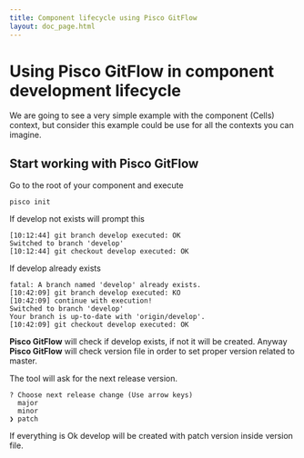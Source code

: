 ```yaml
---
title: Component lifecycle using Pisco GitFlow
layout: doc_page.html
---
```


# Using **Pisco GitFlow** in component development lifecycle

We are going to see a very simple example with the component (Cells) context, but consider this example could be use for all the contexts you can imagine.

## Start working with Pisco GitFlow

Go to the root of your component and execute

    pisco init

If develop not exists will prompt this

```
[10:12:44] git branch develop executed: OK
Switched to branch 'develop'
[10:12:44] git checkout develop executed: OK
```

If develop already exists

```
fatal: A branch named 'develop' already exists.
[10:42:09] git branch develop executed: KO
[10:42:09] continue with execution!
Switched to branch 'develop'
Your branch is up-to-date with 'origin/develop'.
[10:42:09] git checkout develop executed: OK
```

**Pisco GitFlow** will check if develop exists, if not it will be created. Anyway **Pisco GitFlow** will check version file in order to set proper version related to master.

The tool will ask for the next release version.

```
? Choose next release change (Use arrow keys)
  major
  minor
❯ patch
```

If everything is Ok develop will be created with patch version inside version file.
